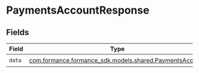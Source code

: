 # PaymentsAccountResponse


## Fields

| Field                                                                                             | Type                                                                                              | Required                                                                                          | Description                                                                                       |
| ------------------------------------------------------------------------------------------------- | ------------------------------------------------------------------------------------------------- | ------------------------------------------------------------------------------------------------- | ------------------------------------------------------------------------------------------------- |
| `data`                                                                                            | [com.formance.formance_sdk.models.shared.PaymentsAccount](../../models/shared/PaymentsAccount.md) | :heavy_check_mark:                                                                                | N/A                                                                                               |